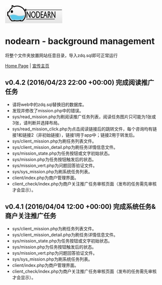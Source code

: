 ![](https://github.com/lvze1992/nodearn-web/blob/master/logo.jpg)

nodearn - background management
=========================

将整个文件夹放置网站任意目录，导入zdq.sql即可正常运行

[Home Page](http://121.42.169.148/admin/client/) | [宣传主页](http://121.42.169.148/) 

v0.4.2 (2016/04/23 22:00 +00:00) 完成阅读推广任务
------------

* 请将web中的zdq.sql替换旧的数据库。
* 发现并修改了mission.php中的错误。
* sys/read_mission.php为刷阅读推广任务列表，阅读任务图片只可能为1张或3张，请判断并选择布局。
* sys/read_mission_click.php为点击阅读链接后的跳转文件，每个咨询均有链接1和链接2（非初始链接），链接1用于app中；链接2用于转发后。
* sys/client_mission.php为刷任务列表文件。
* sys/client_mission_detail.php为刷任务详情信息文件。
* sys/mission_state.php为任务按钮或文字初始状态。
* sys/mission.php为任务按钮触发后的状态。
* sys/mission_vert.php为问题回答验证文件。
* sys/sys_mission.php为刷系统任务列表。
* client/index.php为商户管理界面。
* client_check/index.php为商户关注推广任务审核页面（发布的任务需先审核才会显示）。


v0.4.1 (2016/04/04 12:00 +00:00) 完成系统任务&商户关注推广任务
------------

* sys/client_mission.php为刷任务列表文件。
* sys/client_mission_detail.php为刷任务详情信息文件。
* sys/mission_state.php为任务按钮或文字初始状态。
* sys/mission.php为任务按钮触发后的状态。
* sys/mission_vert.php为问题回答验证文件。
* sys/sys_mission.php为刷系统任务列表。
* client/index.php为商户管理界面。
* client_check/index.php为商户关注推广任务审核页面（发布的任务需先审核才会显示）。
